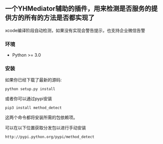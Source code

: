 
##  一个YHMediator辅助的插件，用来检测是否服务的提供方的所有的方法是否都实现了

xcode编译阶段自动检测，如果没有实现会警告提示，也支持企业微信告警

### 环境

- Python >= 3.0

### 安装

如果你已经下载了最新的源码:

    python setup.py install

或者你可以通过pypi安装

    pip3 install method_detect

这两个命令都将安装所需的包依赖项。

可以在以下位置获取分发包以进行手动安装

    http://pypi.python.org/pypi/method_detect



